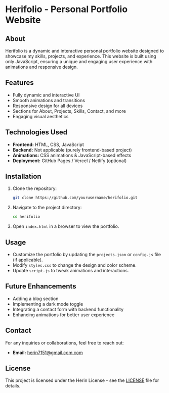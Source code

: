 # Herifolio - Personal Portfolio Website

## About
Herifolio is a dynamic and interactive personal portfolio website designed to showcase my skills, projects, and experience. This website is built using only JavaScript, ensuring a unique and engaging user experience with animations and responsive design.

## Features
- Fully dynamic and interactive UI
- Smooth animations and transitions
- Responsive design for all devices
- Sections for About, Projects, Skills, Contact, and more
- Engaging visual aesthetics

## Technologies Used
- **Frontend:** HTML, CSS, JavaScript
- **Backend:** Not applicable (purely frontend-based project)
- **Animations:** CSS animations & JavaScript-based effects
- **Deployment:** GitHub Pages / Vercel / Netlify (optional)

## Installation
1. Clone the repository:
   ```sh
   git clone https://github.com/yourusername/herifolio.git
   ```
2. Navigate to the project directory:
   ```sh
   cd herifolio
   ```
3. Open `index.html` in a browser to view the portfolio.

## Usage
- Customize the portfolio by updating the `projects.json` or `config.js` file (if applicable).
- Modify `styles.css` to change the design and color scheme.
- Update `script.js` to tweak animations and interactions.

## Future Enhancements
- Adding a blog section
- Implementing a dark mode toggle
- Integrating a contact form with backend functionality
- Enhancing animations for better user experience

## Contact
For any inquiries or collaborations, feel free to reach out:
- **Email:** herin7151@gmail.com.com

## License
This project is licensed under the Herin License - see the [LICENSE](LICENSE) file for details.

